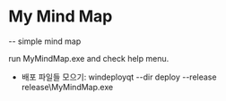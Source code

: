 # My Mind Map

-- simple mind map

run MyMindMap.exe and check help menu.

- 배포 파일들 모으기:
windeployqt --dir deploy --release release\MyMindMap.exe

